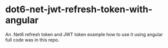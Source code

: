 # dot6-net-jwt-refresh-token-with-angular
 An .Net6 refresh token and JWT token example how to use it using angular full code was in  this repo.
